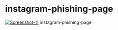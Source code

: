 # instagram-phishing-page
<a href="https://ibb.co/6BzV70b"><img src="https://i.ibb.co/PQK3vG4/Screenshot-11.png" alt="Screenshot-11" border="0"></a>
instagram-phishing-page
